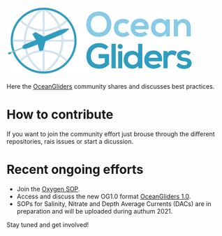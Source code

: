 ![ OceanGliders Logo](logo-ocean-gliders.png "OceanGliders Logo")

Here the [OceanGliders](https://www.oceangliders.org) community shares and discusses best practices. 

# How to contribute
If you want to join the community effort just brouse through the different repositories, rais issues or start a dicussion.

# Recent ongoing efforts
- Join the [Oxygen SOP](https://github.com/OceanGlidersCommunity/Oxygen_SOP).
- Access and discuss the new OG1.0 format [OceanGliders 1.0](https://github.com/OceanGlidersCommunity/OG1.0-user-manual).
- SOPs for Salinity, Nitrate and Depth Average Currents (DACs) are in preparation and will be uploaded during authum 2021.

Stay tuned and get involved!
